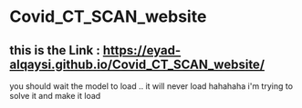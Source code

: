 # Covid_CT_SCAN_website
## this is the Link : https://eyad-alqaysi.github.io/Covid_CT_SCAN_website/
you should wait the model to load .. 
it will never load hahahaha
i'm trying to solve it and make it load
